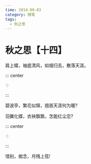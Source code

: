 ```yaml
---
time: 2014-09-03
category: 随笔
tags:
  - 秋之思
---
```


# 秋之思【十四】

肩上蝶，袖底清风，如烟归去，散落天涯。

::: center

♢

:::

碧波亭，繁花似锦，翘首天涯何为暖?

羽翼化蝶，衣袂飘飘，怎能红尘恋?

::: center

♢

:::

惜别，痴念，月残上弦!
